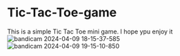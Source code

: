 # Tic-Tac-Toe-game
This is a simple Tic Tac Toe mini game. I hope ypu enjoy it![bandicam 2024-04-09 18-15-37-585](https://github.com/Mmagdy908/Tic-Tac-Toe-game/assets/151404841/36567d8e-ba28-4685-9b53-6820d97a348b)
![bandicam 2024-04-09 19-15-10-850](https://github.com/Mmagdy908/Tic-Tac-Toe-game/assets/151404841/c17ecdb6-6b26-4ed4-802e-db632ff0fb51)
